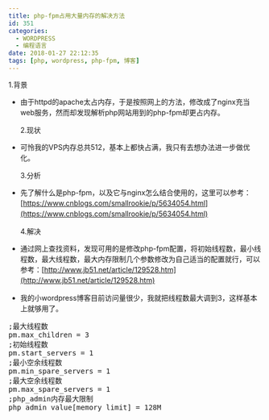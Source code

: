 ```yaml
---
title: php-fpm占用大量内存的解决方法
id: 351
categories:
  - WORDPRESS
  - 编程语言
date: 2018-01-27 22:12:35
tags: [php, wordpress, php-fpm, 博客]
---
```


1.背景

*   <span style="line-height:1.5;">由于httpd的apache太占内存，于是按照网上的方法，修改成了nginx充当web服务，然而却发现解析php网站用到的php-fpm却更占内存</span><span style="line-height:1.5;">。</span>

	2.现状

*   <span style="line-height:1.5;">可怜我的VPS内存总共512，基本上都快占满，我只有去想办法进一步做优化。</span>

	3.分析

*   <span style="line-height:1.5;">先了解什么是php-fpm，以及它与nginx怎么结合使用的，这里可以参考：[https://www.cnblogs.com/smallrookie/p/5634054.html](https://www.cnblogs.com/smallrookie/p/5634054.html)</span>

	4.解决

*   <span style="line-height:1.5;">通</span><span style="line-height:1.5;">过网上查找资料，发现可用的是修改php-fpm配置，</span><span style="line-height:1.5;">将初始线程数，最小线程数，最大线程数，最大内存限制几个参数修改为自己适当的配置就行，可以参考：[http://www.jb51.net/article/129528.htm](http://www.jb51.net/article/129528.htm)</span>

*   <span style="line-height:1.5;">我的小wordpress博客目前访问量很少，我就把线程数最大调到3，这样基本上就够用了。
<pre class="prettyprint lang-xml">;最大线程数
pm.max_children = 3
;初始线程数
pm.start_servers = 1
;最小空余线程数
pm.min_spare_servers = 1
;最大空余线程数
pm.max_spare_servers = 1
;php_admin内存最大限制
php_admin_value[memory_limit] = 128M</pre>
</span>